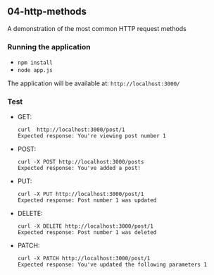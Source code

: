 ## 04-http-methods
A demonstration of the most common HTTP request methods

### Running the application
  - `npm install`
  - `node app.js`

The application will be available at: `http://localhost:3000/`

### Test
  - GET:
    ```
    curl  http://localhost:3000/post/1
    Expected response: You're viewing post number 1
    ```
  - POST:
    ```
    curl -X POST http://localhost:3000/posts
    Expected response: You've added a post!
    ```
  - PUT:
    ```
    curl -X PUT http://localhost:3000/post/1
    Expected response: Post number 1 was updated
    ```
  - DELETE:
    ```
    curl -X DELETE http://localhost:3000/post/1
    Expected response: Post number 1 was deleted
    ```
  - PATCH:
    ```
    curl -X PATCH http://localhost:3000/post/1
    Expected response: You've updated the following parameters 1
    ```
